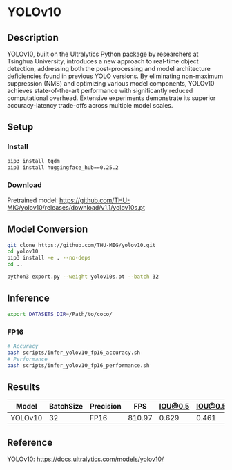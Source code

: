 # YOLOv10

## Description

YOLOv10, built on the Ultralytics Python package by researchers at Tsinghua University, introduces a new approach to real-time object detection, addressing both the post-processing and model architecture deficiencies found in previous YOLO versions. By eliminating non-maximum suppression (NMS) and optimizing various model components, YOLOv10 achieves state-of-the-art performance with significantly reduced computational overhead. Extensive experiments demonstrate its superior accuracy-latency trade-offs across multiple model scales.

## Setup

### Install

```bash
pip3 install tqdm
pip3 install huggingface_hub==0.25.2
```

### Download

Pretrained model: <https://github.com/THU-MIG/yolov10/releases/download/v1.1/yolov10s.pt>

## Model Conversion

```bash
git clone https://github.com/THU-MIG/yolov10.git
cd yolov10
pip3 install -e . --no-deps
cd ..

python3 export.py --weight yolov10s.pt --batch 32

```

## Inference

```bash
export DATASETS_DIR=/Path/to/coco/
```

### FP16

```bash
# Accuracy
bash scripts/infer_yolov10_fp16_accuracy.sh
# Performance
bash scripts/infer_yolov10_fp16_performance.sh
```

## Results

| Model   | BatchSize | Precision | FPS    | IOU@0.5 | IOU@0.5:0.95 |
| ------- | --------- | --------- | ------ | ------- | ------------ |
| YOLOv10 | 32        | FP16      | 810.97 | 0.629   | 0.461        |

## Reference

YOLOv10: <https://docs.ultralytics.com/models/yolov10/>
